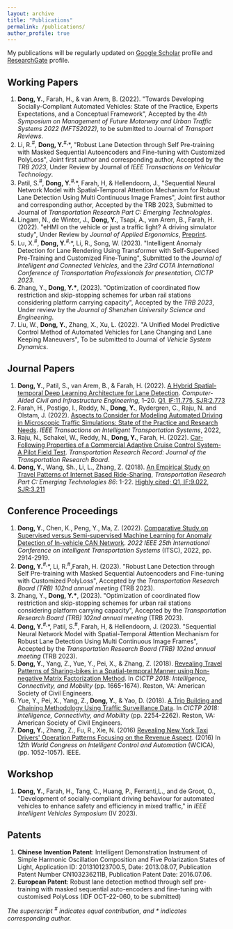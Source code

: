 ```yaml
---
layout: archive
title: "Publications"
permalink: /publications/
author_profile: true
---
```

My publications will be regularly updated on [Google Scholar](https://scholar.google.com/citations?user=L2kD-DwAAAAJ&hl=en) profile and [ResearchGate](https://www.researchgate.net/profile/Yongqi-Dong) profile.

## Working Papers
1. **Dong, Y.**, Farah, H., & van Arem, B. (2022). "Towards Developing Socially-Compliant Automated Vehicles: State of the Practice, Experts Expectations, and a Conceptual Framework", Accepted by the *4th Symposium on Management of Future Motorway and Urban Traffic Systems 2022 (MFTS2022)*, to be submitted to Journal of *Transport Reviews*.
2. Li, R.<sup>#</sup>, **Dong, Y.**<sup>#,</sup>\*, "Robust Lane Detection through Self Pre-training with Masked Sequential Autoencoders and Fine-tuning with Customized PolyLoss", Joint first author and corresponding author, Accepted by the *TRB 2023*, Under Review by Journal of *IEEE Transactions on Vehicular Technology*.
3. Patil, S.<sup>#</sup>, **Dong, Y.**<sup>#,</sup>\*, Farah, H, & Hellendoorn, J., "Sequential Neural Network Model with Spatial-Temporal Attention Mechanism for Robust Lane Detection Using Multi Continuous Image Frames", Joint first author and corresponding author, Accepted by the TRB 2023, Submitted to Journal of *Transportation Research Part C: Emerging Technologies*.
4. Lingam, N., de Winter, J., **Dong, Y.**, Tsapi, A., van Arem, B., Farah, H. (2022). "eHMI on the vehicle or just a traffic light? A driving simulator study", Under Review by *Journal of Applied Ergonomics*, [Preprint](https://doi.org/10.13140/RG.2.2.12469.35042).
5. Lu, X.<sup>#</sup>, **Dong, Y.**<sup>#,</sup>\*, Li, R., Song, W. (2023). "Intelligent Anomaly Detection for Lane Rendering Using Transformer with Self-Supervised Pre-Training and Customized Fine-Tuning", Submitted to the *Journal of Intelligent and Connected Vehicles*, and the *23rd COTA International Conference of Transportation Professionals for presentation, CICTP 2023*.
6. Zhang, Y., **Dong, Y.\***, (2023). "Optimization of coordinated flow restriction and skip-stopping schemes for urban rail stations considering platform carrying capacity", Accepted by the *TRB 2023*, Under review by the *Journal of Shenzhen University Science and Engineering*.
7. Liu, W., **Dong, Y.**, Zhang, X., Xu, L. (2022). "A Unified Model Predictive Control Method of Automated Vehicles for Lane Changing and Lane Keeping Maneuvers", To be submitted to Journal of *Vehicle System Dynamics*.


## Journal Papers
1. **Dong, Y.**, Patil, S., van Arem, B., & Farah, H. (2022). [A Hybrid Spatial-temporal Deep Learning Architecture for Lane Detection](https://doi.org/10.1111/mice.12829). *Computer-Aided Civil and Infrastructure Engineering*, 1–20. [Q1, IF:11.775, SJR:2.773](https://doi.org/10.1111/mice.12829)
2. Farah, H., Postigo, I., Reddy, N., **Dong, Y.**, Rydergren, C., Raju, N. and Olstam, J. (2022). [Aspects to Consider for Modeling Automated Driving in Microscopic Traffic Simulations: State of the Practice and Research Needs](https://doi.org/10.1109/TITS.2022.3200176). *IEEE Transactions on Intelligent Transportation Systems*, 2022, 
3. Raju, N., Schakel, W., Reddy, N., **Dong, Y.**, Farah, H. (2022). [Car-Following Properties of a Commercial Adaptive Cruise Control System- A Pilot Field Test](https://doi.org/10.1177/03611981221077085). *Transportation Research Record: Journal of the Transportation Research Board*.  
4. **Dong, Y.**, Wang, Sh., Li, L., Zhang, Z. (2018). [An Empirical Study on Travel Patterns of Internet Based Ride-Sharing](https://doi.org/10.1016/j.trc.2017.10.022), *Transportation Research Part C: Emerging Technologies 86*: 1-22. [Highly cited; Q1, IF:9.022, SJR:3.211](https://doi.org/10.1016/j.trc.2017.10.022)


## Conference Proceedings
1. **Dong, Y.**, Chen, K., Peng, Y., Ma, Z. (2022). [Comparative Study on Supervised versus Semi-supervised Machine Learning for Anomaly Detection of In-vehicle CAN Network](https://doi.org/10.1109/ITSC55140.2022.9922235). *2022 IEEE 25th International Conference on Intelligent Transportation Systems* (ITSC), 2022, pp. 2914-2919.
2. **Dong, Y.**<sup>#,</sup>\*, Li, R.<sup>#</sup>,Farah, H. (2023). "Robust Lane Detection through Self Pre-training with Masked Sequential Autoencoders and Fine-tuning with Customized PolyLoss", Accepted by the *Transportation Research Board (TRB) 102nd annual meeting* (TRB 2023).
3. Zhang, Y., **Dong, Y.\***, (2023). "Optimization of coordinated flow restriction and skip-stopping schemes for urban rail stations considering platform carrying capacity", Accepted by the *Transportation Research Board (TRB) 102nd annual meeting* (TRB 2023).
4. **Dong, Y.**<sup>#,</sup>\*, Patil, S.<sup>#</sup>, Farah, H, & Hellendoorn, J. (2023). "Sequential Neural Network Model with Spatial-Temporal Attention Mechanism for Robust Lane Detection Using Multi Continuous Image Frames", Accepted by the *Transportation Research Board (TRB) 102nd annual meeting* (TRB 2023).
5. **Dong, Y.**, Yang, Z., Yue, Y., Pei, X., & Zhang, Z. (2018). [Revealing Travel Patterns of Sharing-bikes in a Spatial-temporal Manner using Non-negative Matrix Factorization Method](https://doi.org/10.1061/9780784481523.165). In *CICTP 2018: Intelligence, Connectivity, and Mobility* (pp. 1665-1674). Reston, VA: American Society of Civil Engineers.
6. Yue, Y., Pei, X., Yang, Z., **Dong, Y.**, & Yao, D. (2018). [A Trip Building and Chaining Methodology Using Traffic Surveillance Data](https://doi.org/10.1061/9780784481523.224). In *CICTP 2018: Intelligence, Connectivity, and Mobility* (pp. 2254-2262). Reston, VA: American Society of Civil Engineers.
7. **Dong, Y.**, Zhang, Z., Fu, R., Xie, N. (2016) [Revealing New York Taxi Drivers' Operation Patterns Focusing on the Revenue Aspect](https://doi.org/10.1109/WCICA.2016.7578771). (2016) In *12th World Congress on Intelligent Control and Automation* (WCICA), (pp. 1052-1057). IEEE. 
 	

## Workshop
1. **Dong, Y.**, Farah, H., Tang, C., Huang, P., Ferranti,L., and de Groot, O., "Development of socially-compliant driving behaviour for automated vehicles to enhance safety and efficiency in mixed traffic," in *IEEE Intelligent Vehicles Symposium* (IV 2023).

## Patents
1. **Chinese Invention Patent**: Intelligent Demonstration Instrument of Simple Harmonic Oscillation Composition and Five Polarization States of Light, Application ID: 201310123700.5, Date: 2013.08.07, Publication Patent Number CN103236211B, Publication Patent Date: 2016.07.06.
2. **European Patent**: Robust lane detection method through self pre-training with masked sequential auto-encoders and fine-tuning with customised PolyLoss (IDF OCT-22-060, to be submitted)

_The superscript <sup>#</sup> indicates equal contribution, and \* indicates corresponding author._
